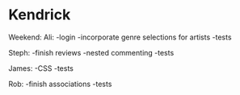 Kendrick
========
Weekend:
Ali:
-login
-incorporate genre selections for artists
-tests

Steph:
-finish reviews
-nested commenting
-tests

James:
-CSS
-tests

Rob:
-finish associations
-tests
